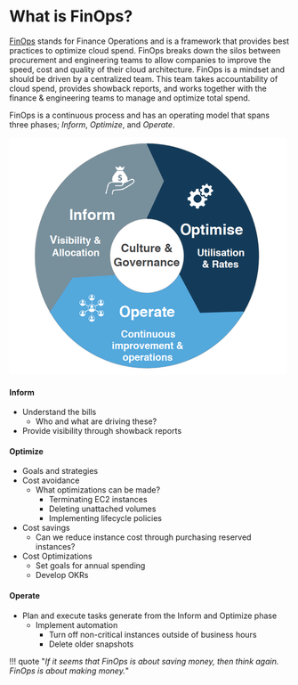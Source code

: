 # What is FinOps?
[FinOps](https://www.finops.org/introduction/what-is-finops/) stands for Finance Operations and is a framework that provides best practices to optimize cloud spend. FinOps breaks down the silos between procurement and engineering teams to allow companies to improve the speed, cost and quality of their cloud architecture. FinOps is a mindset and should be driven by a centralized team. This team takes accountability of cloud spend, provides showback reports, and works together with the finance & engineering teams to manage and optimize total spend.  

FinOps is a continuous process and has an operating model that spans three phases; *Inform*, *Optimize*, and *Operate*.

![FinOps cycle](/assets/images/finops_cycle.png)

#### Inform
- Understand the bills
    * Who and what are driving these?
- Provide visibility through showback reports

#### Optimize
- Goals and strategies
- Cost avoidance
    * What optimizations can be made?
        * Terminating EC2 instances
        * Deleting unattached volumes
        * Implementing lifecycle policies
- Cost savings
    * Can we reduce instance cost through purchasing reserved instances?
- Cost Optimizations
    * Set goals for annual spending
    * Develop OKRs

#### Operate
- Plan and execute tasks generate from the Inform and Optimize phase
    * Implement automation
        * Turn off non-critical instances outside of business hours
        * Delete older snapshots

!!! quote "*If it seems that FinOps is about saving money, then think again. FinOps is about making money.*"
